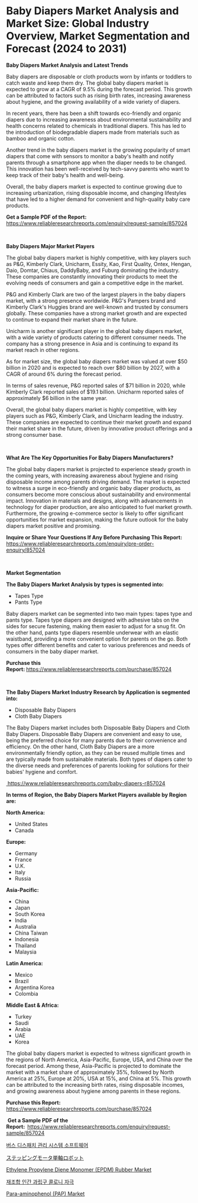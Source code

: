 <p><h1>Baby Diapers Market Analysis and Market Size: Global Industry Overview, Market Segmentation and Forecast (2024 to 2031)</h1></p><p><strong>Baby Diapers Market Analysis and Latest Trends</strong></p>
<p><p>Baby diapers are disposable or cloth products worn by infants or toddlers to catch waste and keep them dry. The global baby diapers market is expected to grow at a CAGR of 9.5% during the forecast period. This growth can be attributed to factors such as rising birth rates, increasing awareness about hygiene, and the growing availability of a wide variety of diapers.</p><p>In recent years, there has been a shift towards eco-friendly and organic diapers due to increasing awareness about environmental sustainability and health concerns related to chemicals in traditional diapers. This has led to the introduction of biodegradable diapers made from materials such as bamboo and organic cotton.</p><p>Another trend in the baby diapers market is the growing popularity of smart diapers that come with sensors to monitor a baby's health and notify parents through a smartphone app when the diaper needs to be changed. This innovation has been well-received by tech-savvy parents who want to keep track of their baby's health and well-being.</p><p>Overall, the baby diapers market is expected to continue growing due to increasing urbanization, rising disposable income, and changing lifestyles that have led to a higher demand for convenient and high-quality baby care products.</p></p>
<p><strong>Get a Sample PDF of the Report:&nbsp;</strong> <a href="https://www.reliableresearchreports.com/enquiry/request-sample/857024">https://www.reliableresearchreports.com/enquiry/request-sample/857024</a></p>
<p>&nbsp;</p>
<p><strong>Baby Diapers Major Market Players</strong></p>
<p><p>The global baby diapers market is highly competitive, with key players such as P&G, Kimberly Clark, Unicharm, Essity, Kao, First Quality, Ontex, Hengan, Daio, Domtar, Chiaus, DaddyBaby, and Fuburg dominating the industry. These companies are constantly innovating their products to meet the evolving needs of consumers and gain a competitive edge in the market.</p><p>P&G and Kimberly Clark are two of the largest players in the baby diapers market, with a strong presence worldwide. P&G's Pampers brand and Kimberly Clark's Huggies brand are well-known and trusted by consumers globally. These companies have a strong market growth and are expected to continue to expand their market share in the future.</p><p>Unicharm is another significant player in the global baby diapers market, with a wide variety of products catering to different consumer needs. The company has a strong presence in Asia and is continuing to expand its market reach in other regions.</p><p>As for market size, the global baby diapers market was valued at over $50 billion in 2020 and is expected to reach over $80 billion by 2027, with a CAGR of around 6% during the forecast period.</p><p>In terms of sales revenue, P&G reported sales of $71 billion in 2020, while Kimberly Clark reported sales of $19.1 billion. Unicharm reported sales of approximately $6 billion in the same year.</p><p>Overall, the global baby diapers market is highly competitive, with key players such as P&G, Kimberly Clark, and Unicharm leading the industry. These companies are expected to continue their market growth and expand their market share in the future, driven by innovative product offerings and a strong consumer base.</p></p>
<p>&nbsp;</p>
<p><strong>What Are The Key Opportunities For Baby Diapers Manufacturers?</strong></p>
<p><p>The global baby diapers market is projected to experience steady growth in the coming years, with increasing awareness about hygiene and rising disposable income among parents driving demand. The market is expected to witness a surge in eco-friendly and organic baby diaper products, as consumers become more conscious about sustainability and environmental impact. Innovation in materials and designs, along with advancements in technology for diaper production, are also anticipated to fuel market growth. Furthermore, the growing e-commerce sector is likely to offer significant opportunities for market expansion, making the future outlook for the baby diapers market positive and promising.</p></p>
<p><strong>Inquire or Share Your Questions If Any Before Purchasing This Report:</strong> <a href="https://www.reliableresearchreports.com/enquiry/pre-order-enquiry/857024">https://www.reliableresearchreports.com/enquiry/pre-order-enquiry/857024</a></p>
<p>&nbsp;</p>
<p><strong>Market Segmentation</strong></p>
<p><strong>The Baby Diapers Market Analysis by types is segmented into:</strong></p>
<p><ul><li>Tapes Type</li><li>Pants Type</li></ul></p>
<p><p>Baby diapers market can be segmented into two main types: tapes type and pants type. Tapes type diapers are designed with adhesive tabs on the sides for secure fastening, making them easier to adjust for a snug fit. On the other hand, pants type diapers resemble underwear with an elastic waistband, providing a more convenient option for parents on the go. Both types offer different benefits and cater to various preferences and needs of consumers in the baby diaper market.</p></p>
<p><strong>Purchase this Report:&nbsp;</strong><a href="https://www.reliableresearchreports.com/purchase/857024">https://www.reliableresearchreports.com/purchase/857024</a></p>
<p>&nbsp;</p>
<p><strong>The Baby Diapers Market Industry Research by Application is segmented into:</strong></p>
<p><ul><li>Disposable Baby Diapers</li><li>Cloth Baby Diapers</li></ul></p>
<p><p>The Baby Diapers market includes both Disposable Baby Diapers and Cloth Baby Diapers. Disposable Baby Diapers are convenient and easy to use, being the preferred choice for many parents due to their convenience and efficiency. On the other hand, Cloth Baby Diapers are a more environmentally friendly option, as they can be reused multiple times and are typically made from sustainable materials. Both types of diapers cater to the diverse needs and preferences of parents looking for solutions for their babies' hygiene and comfort.</p></p>
<p><a href="https://www.reliableresearchreports.com/baby-diapers-r857024">&nbsp;https://www.reliableresearchreports.com/baby-diapers-r857024</a></p>
<p><strong>In terms of Region, the Baby Diapers Market Players available by Region are:</strong></p>
<p>
    <p> <strong> North America: </strong>
        <ul>
            <li>United States</li>
            <li>Canada</li>
        </ul>
        </p> 
    <p> <strong> Europe: </strong>
        <ul>
            <li>Germany</li>
            <li>France</li>
            <li>U.K.</li>
            <li>Italy</li>
            <li>Russia</li>
        </ul>
        </p> 
    <p> <strong> Asia-Pacific: </strong>
        <ul>
            <li>China</li>
            <li>Japan</li>
            <li>South Korea</li>
            <li>India</li>
            <li>Australia</li>
            <li>China Taiwan</li>
            <li>Indonesia</li>
            <li>Thailand</li>
            <li>Malaysia</li>
        </ul>
        </p> 
    <p> <strong> Latin America: </strong>
        <ul>
            <li>Mexico</li>
            <li>Brazil</li>
            <li>Argentina Korea</li>
            <li>Colombia</li>
        </ul>
        </p> 
    <p> <strong> Middle East & Africa: </strong>
        <ul>
            <li>Turkey</li>
            <li>Saudi</li>
            <li>Arabia</li>
            <li>UAE</li>
            <li>Korea</li>
        </ul>
    </p>
    </p>
<p><p>The global baby diapers market is expected to witness significant growth in the regions of North America, Asia-Pacific, Europe, USA, and China over the forecast period. Among these, Asia-Pacific is projected to dominate the market with a market share of approximately 35%, followed by North America at 25%, Europe at 20%, USA at 15%, and China at 5%. This growth can be attributed to the increasing birth rates, rising disposable incomes, and growing awareness about hygiene among parents in these regions.</p></p>
<p><strong>Purchase this Report: </strong><a href="https://www.reliableresearchreports.com/purchase/857024">https://www.reliableresearchreports.com/purchase/857024</a></p>
<p>&nbsp;<strong>Get a Sample PDF of the Report:&nbsp;&nbsp;</strong><a href="https://www.reliableresearchreports.com/enquiry/request-sample/857024">https://www.reliableresearchreports.com/enquiry/request-sample/857024</a></p>
<p><strong></strong></p>
<p><p><a href="https://github.com/TrevorKruvalis5678/Market-Research-Report-List-2/blob/main/3559667147802.md">버스 디스패치 관리 시스템 소프트웨어</a></p><p><a href="https://github.com/BoydYundt1/Market-Research-Report-List-1/blob/main/5068956139888.md">ステッピングモータ単軸ロボット</a></p><p><a href="https://github.com/qrkceaah30/Market-Research-Report-List-1/blob/main/ethylene-propylene-diene-monomer-epdm-rubber-market.md">Ethylene Propylene Diene Monomer (EPDM) Rubber Market</a></p><p><a href="https://github.com/lzuwsfreyoq70/Market-Research-Report-List-2/blob/main/1489640147801.md">재조합 인간 과립구 콜로니 자극</a></p><p><a href="https://github.com/caicuccucga/Market-Research-Report-List-1/blob/main/para-aminophenol-pap-market.md">Para-aminophenol (PAP) Market</a></p></p>
